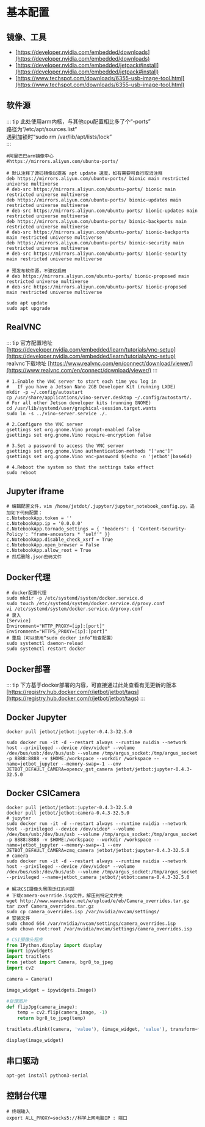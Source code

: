 # 基本配置
## 镜像、工具
* [https://developer.nvidia.com/embedded/downloads](https://developer.nvidia.com/embedded/downloads)
* [https://developer.nvidia.com/embedded/jetpack#install](https://developer.nvidia.com/embedded/jetpack#install)
* [https://www.techspot.com/downloads/6355-usb-image-tool.html](https://www.techspot.com/downloads/6355-usb-image-tool.html)
## 软件源
::: tip
此处使用arm内核，与其他cpu配置相比多了个“-ports”<br/>
路径为“/etc/apt/sources.list“<br/>
遇到加锁时“sudo rm /var/lib/apt/lists/lock”<br/>
:::
```shell script
#阿里巴巴arm镜像中心
#https://mirrors.aliyun.com/ubuntu-ports/

# 默认注释了源码镜像以提高 apt update 速度，如有需要可自行取消注释
deb https://mirrors.aliyun.com/ubuntu-ports/ bionic main restricted universe multiverse
# deb-src https://mirrors.aliyun.com/ubuntu-ports/ bionic main restricted universe multiverse
deb https://mirrors.aliyun.com/ubuntu-ports/ bionic-updates main restricted universe multiverse
# deb-src https://mirrors.aliyun.com/ubuntu-ports/ bionic-updates main restricted universe multiverse
deb https://mirrors.aliyun.com/ubuntu-ports/ bionic-backports main restricted universe multiverse
# deb-src https://mirrors.aliyun.com/ubuntu-ports/ bionic-backports main restricted universe multiverse
deb https://mirrors.aliyun.com/ubuntu-ports/ bionic-security main restricted universe multiverse
# deb-src https://mirrors.aliyun.com/ubuntu-ports/ bionic-security main restricted universe multiverse

# 预发布软件源，不建议启用
# deb https://mirrors.aliyun.com/ubuntu-ports/ bionic-proposed main restricted universe multiverse
# deb-src https://mirrors.aliyun.com/ubuntu-ports/ bionic-proposed main restricted universe multiverse

sudo apt update
sudo apt upgrade
```
## RealVNC
::: tip
官方配置地址
[https://developer.nvidia.com/embedded/learn/tutorials/vnc-setup](https://developer.nvidia.com/embedded/learn/tutorials/vnc-setup)<br/>
realvnc下载地址
[https://www.realvnc.com/en/connect/download/viewer/](https://www.realvnc.com/en/connect/download/viewer/)
:::
```shell script
# 1.Enable the VNC server to start each time you log in
#   If you have a Jetson Nano 2GB Developer Kit (running LXDE)
mkdir -p ~/.config/autostart
cp /usr/share/applications/vino-server.desktop ~/.config/autostart/.
# For all other Jetson developer kits (running GNOME)
cd /usr/lib/systemd/user/graphical-session.target.wants
sudo ln -s ../vino-server.service ./.

# 2.Configure the VNC server
gsettings set org.gnome.Vino prompt-enabled false
gsettings set org.gnome.Vino require-encryption false

# 3.Set a password to access the VNC server
gsettings set org.gnome.Vino authentication-methods "['vnc']"
gsettings set org.gnome.Vino vnc-password $(echo -n 'jetbot'|base64)

# 4.Reboot the system so that the settings take effect
sudo reboot
```
## Jupyter iframe
```shell script
# 编辑配置文件，vim /home/jetdot/.jupyter/jupyter_notebook_config.py，追加如下代码配置：
c.NotebookApp.token = ''
c.NotebookApp.ip = '0.0.0.0'
c.NotebookApp.tornado_settings = { 'headers': { 'Content-Security-Policy': "frame-ancestors * 'self'" }}
c.NotebookApp.disable_check_xsrf = True
c.NotebookApp.open_browser = False
c.NotebookApp.allow_root = True
# 然后删除.json密码文件
```
## Docker代理
```shell script
# docker配置代理
sudo mkdir -p /etc/systemd/system/docker.service.d
sudo touch /etc/systemd/system/docker.service.d/proxy.conf
vi /etc/systemd/system/docker.service.d/proxy.conf
# 录入
[Service]
Environment="HTTP_PROXY=[ip]:[port]"
Environment="HTTPS_PROXY=[ip]:[port]"
# 重启（可以使用“sudo docker info”检查配置）
sudo systemctl daemon-reload
sudo systemctl restart docker
```
## Docker部署
::: tip
下方基于docker部署的内容，可直接通过此处查看有无更新的版本
[https://registry.hub.docker.com/r/jetbot/jetbot/tags](https://registry.hub.docker.com/r/jetbot/jetbot/tags)
:::
## Docker Jupyter
```shell script
docker pull jetbot/jetbot:jupyter-0.4.3-32.5.0

sudo docker run -it -d --restart always --runtime nvidia --network host --privileged --device /dev/video* --volume /dev/bus/usb:/dev/bus/usb --volume /tmp/argus_socket:/tmp/argus_socket -p 8888:8888 -v $HOME:/workspace --workdir /workspace --name=jetbot_jupyter --memory-swap=-1 --env JETBOT_DEFAULT_CAMERA=opencv_gst_camera jetbot/jetbot:jupyter-0.4.3-32.5.0
```
## Docker CSICamera
```shell
docker pull jetbot/jetbot:jupyter-0.4.3-32.5.0
docker pull jetbot/jetbot:camera-0.4.3-32.5.0
# jupyter
sudo docker run -it -d --restart always --runtime nvidia --network host --privileged --device /dev/video* --volume /dev/bus/usb:/dev/bus/usb --volume /tmp/argus_socket:/tmp/argus_socket -p 8888:8888 -v $HOME:/workspace --workdir /workspace --name=jetbot_jupyter --memory-swap=-1 --env JETBOT_DEFAULT_CAMERA=zmq_camera jetbot/jetbot:jupyter-0.4.3-32.5.0
# camera
sudo docker run -it -d --restart always --runtime nvidia --network host --privileged --device /dev/video* --volume /dev/bus/usb:/dev/bus/usb --volume /tmp/argus_socket:/tmp/argus_socket --privileged --name=jetbot_camera jetbot/jetbot:camera-0.4.3-32.5.0

# 解决CSI摄像头周围泛红的问题
# 下载camera-override.isp文件，解压到特定文件夹
wget http://www.waveshare.net/w/upload/e/eb/Camera_overrides.tar.gz
tar zxvf Camera_overrides.tar.gz
sudo cp camera_overrides.isp /var/nvidia/nvcam/settings/
# 安装文件
sudo chmod 664 /var/nvidia/nvcam/settings/camera_overrides.isp
sudo chown root:root /var/nvidia/nvcam/settings/camera_overrides.isp
```
```python
# CSI摄像头程序
from IPython.display import display
import ipywidgets
import traitlets
from jetbot import Camera, bgr8_to_jpeg
import cv2

camera = Camera()

image_widget = ipywidgets.Image()

#处理图片
def flipJpg(camera_image):
    temp = cv2.flip(camera_image, -1)
    return bgr8_to_jpeg(temp)

traitlets.dlink((camera, 'value'), (image_widget, 'value'), transform=flipJpg)

display(image_widget)
```
## 串口驱动
```shell script
apt-get install python3-serial
```
## 控制台代理
```shell script
# 终端输入
export ALL_PROXY=socks5://科学上网电脑IP : 端口
```
